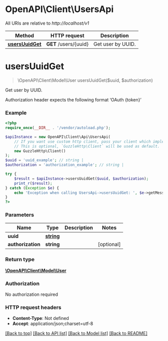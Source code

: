 # OpenAPI\Client\UsersApi

All URIs are relative to *http://localhost/v1*

Method | HTTP request | Description
------------- | ------------- | -------------
[**usersUuidGet**](UsersApi.md#usersUuidGet) | **GET** /users/{uuid} | Get user by UUID.


# **usersUuidGet**
> \OpenAPI\Client\Model\User usersUuidGet($uuid, $authorization)

Get user by UUID.

Authorization header expects the following format ‘OAuth {token}’

### Example
```php
<?php
require_once(__DIR__ . '/vendor/autoload.php');

$apiInstance = new OpenAPI\Client\Api\UsersApi(
    // If you want use custom http client, pass your client which implements `GuzzleHttp\ClientInterface`.
    // This is optional, `GuzzleHttp\Client` will be used as default.
    new GuzzleHttp\Client()
);
$uuid = 'uuid_example'; // string | 
$authorization = 'authorization_example'; // string | 

try {
    $result = $apiInstance->usersUuidGet($uuid, $authorization);
    print_r($result);
} catch (Exception $e) {
    echo 'Exception when calling UsersApi->usersUuidGet: ', $e->getMessage(), PHP_EOL;
}
?>
```

### Parameters

Name | Type | Description  | Notes
------------- | ------------- | ------------- | -------------
 **uuid** | [**string**](../Model/.md)|  |
 **authorization** | **string**|  | [optional]

### Return type

[**\OpenAPI\Client\Model\User**](../Model/User.md)

### Authorization

No authorization required

### HTTP request headers

 - **Content-Type**: Not defined
 - **Accept**: application/json;charset=utf-8

[[Back to top]](#) [[Back to API list]](../../README.md#documentation-for-api-endpoints) [[Back to Model list]](../../README.md#documentation-for-models) [[Back to README]](../../README.md)

